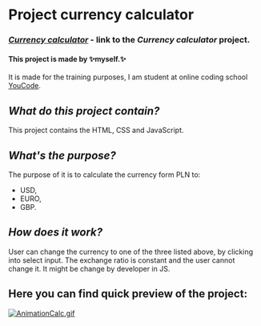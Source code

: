 # **Project currency calculator**
 
### *[Currency calculator](https://myers32.github.io/Currency-calculator/)* - link to the *Currency calculator* project.

#### This project is made by ✨myself.✨ 
It is made for the training purposes, I am student at online coding school [YouCode](https://www.youcode.pl).

## *What do this project contain?*

This project contains the HTML, CSS and JavaScript.

## *What's the purpose?*

The purpose of it is to calculate the currency form PLN to: 
- USD,
- EURO,
- GBP.

## *How does it work?*

User can change the currency to one of the three listed above, by clicking into select input.
The exchange ratio is constant and the user cannot change it. It might be change by developer in JS. 

## Here you can find quick preview of the project: 

[![AnimationCalc.gif](https://s3.gifyu.com/images/AnimationCalc.gif)](https://gifyu.com/image/Svazk)
